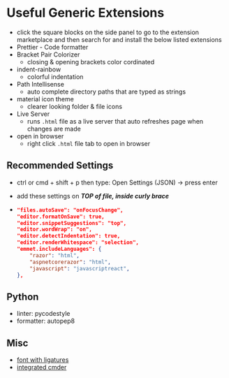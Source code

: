 # Useful Generic Extensions

- click the square blocks on the side panel to go to the extension marketplace and then search for and install the below listed extensions
- Prettier - Code formatter
- Bracket Pair Colorizer
  - closing & opening brackets color cordinated
- indent-rainbow
  - colorful indentation
- Path Intellisense
  - auto complete directory paths that are typed as strings
- material icon theme
  - clearer looking folder & file icons
- Live Server
  - runs `.html` file as a live server that auto refreshes page when changes are made
- open in browser
  - right click `.html` file tab to open in browser

## Recommended Settings

- ctrl or cmd + shift + p then type: Open Settings (JSON) -> press enter
- add these settings on **_TOP of file, inside curly brace_**

- ```json
  "files.autoSave": "onFocusChange",
  "editor.formatOnSave": true,
  "editor.snippetSuggestions": "top",
  "editor.wordWrap": "on",
  "editor.detectIndentation": true,
  "editor.renderWhitespace": "selection",
  "emmet.includeLanguages": {
      "razor": "html",
      "aspnetcorerazor": "html",
      "javascript": "javascriptreact",
  },
  ```

## Python

- linter: pycodestyle
- formatter: autopep8

## Misc

- [font with ligatures](https://dev.to/expertsinside/cascadia-code-a-new-font-for-visual-studio-code-and-terminal-47oc)
- [integrated cmder](https://winsmarts.com/using-cmder-as-integrated-shell-in-vscode-c3340714fe3c)
